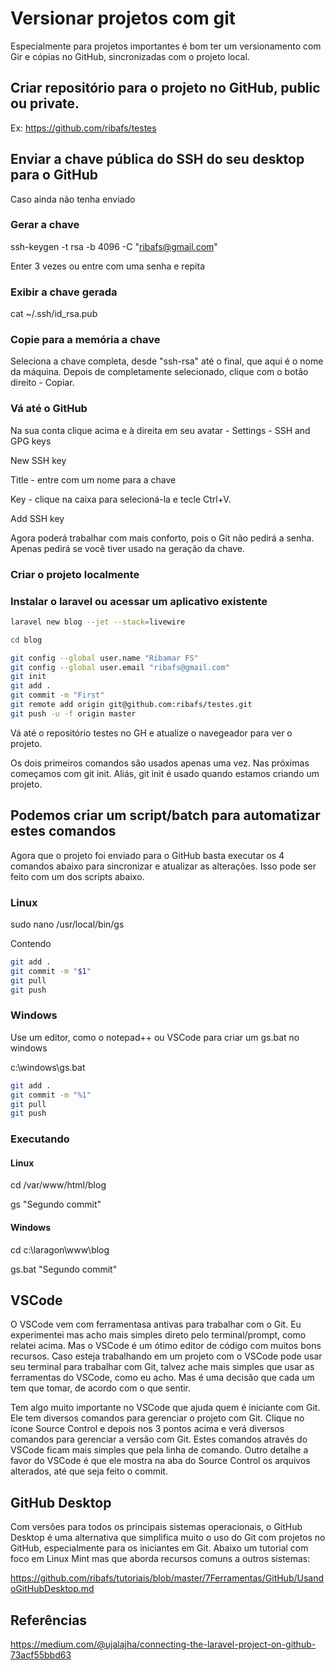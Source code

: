 # Versionar projetos com git

Especialmente para projetos importantes é bom ter um versionamento com Gir e cópias no GitHub, sincronizadas com o projeto local.

## Criar repositório para o projeto no GitHub, public ou private. 

Ex: https://github.com/ribafs/testes

## Enviar a chave pública do SSH do seu desktop para o GitHub

Caso ainda não tenha enviado

### Gerar a chave

ssh-keygen -t rsa -b 4096 -C "ribafs@gmail.com"

Enter 3 vezes ou entre com uma senha e repita

### Exibir a chave gerada

cat ~/.ssh/id_rsa.pub

### Copie para a memória a chave

Seleciona a chave completa, desde "ssh-rsa" até o final, que aqui é o nome da máquina. Depois de completamente selecionado, clique com o botão direito - Copiar.

### Vá até o GitHub 

Na sua conta clique acima e à direita em seu avatar - Settings - SSH and GPG keys

New SSH key

Title - entre com um nome para a chave

Key - clique na caixa para selecioná-la e tecle Ctrl+V.

Add SSH key

Agora poderá trabalhar com mais conforto, pois o Git não pedirá a senha. Apenas pedirá se você tiver usado na geração da chave.

### Criar o projeto localmente

### Instalar o laravel ou acessar um aplicativo existente
```bash
laravel new blog --jet --stack=livewire

cd blog

git config --global user.name "Ribamar FS"
git config --global user.email "ribafs@gmail.com"
git init
git add .
git commit -m "First"
git remote add origin git@github.com:ribafs/testes.git
git push -u -f origin master
```
Vá até o repositório testes no GH e atualize o navegeador para ver o projeto.

Os dois primeiros comandos são usados apenas uma vez. Nas próximas começamos com git init. Aliás, git init é usado quando estamos criando um projeto.

## Podemos criar um script/batch para automatizar estes comandos

Agora que o projeto foi enviado para o GitHub basta executar os 4 comandos abaixo para sincronizar e atualizar as alterações. Isso pode ser feito com um dos scripts abaixo.

### Linux

sudo nano /usr/local/bin/gs

Contendo
```bash
git add .
git commit -m "$1"
git pull
git push
```
### Windows

Use um editor, como o notepad++ ou VSCode para criar um gs.bat no windows

c:\windows\gs.bat
```bash
git add .
git commit -m "%1"
git pull
git push
```
### Executando

#### Linux

cd /var/www/html/blog

gs "Segundo commit"

#### Windows

cd c:\laragon\www\blog

gs.bat "Segundo commit"

## VSCode

O VSCode vem com ferramentasa antivas para trabalhar com o Git. Eu experimentei mas acho mais simples direto pelo terminal/prompt, como relatei acima. Mas o VSCode é um ótimo editor de código com muitos bons recursos. Caso esteja trabalhando em um projeto com o VSCode pode usar seu terminal para trabalhar com Git, talvez ache mais simples que usar as ferramentas do VSCode, como eu acho. Mas é uma decisão que cada um tem que tomar, de acordo com o que sentir.

Tem algo muito importante no VSCode que ajuda quem é iniciante com Git. Ele tem diversos comandos para gerenciar o projeto com Git. Clique no ícone Source Control e depois nos 3 pontos acima e verá diversos comandos para gerenciar a versão com Git. Estes comandos através do VSCode ficam mais simples que pela linha de comando. Outro detalhe a favor do VSCode é que ele mostra na aba do Source Control os arquivos alterados, até que seja feito o commit.

## GitHub Desktop

Com versões para todos os principais sistemas operacionais, o GitHub Desktop é uma alternativa que simplifica muito o uso do Git com projetos no GitHub, especialmente para os iniciantes em Git. Abaixo um tutorial com foco em Linux Mint mas que aborda recursos comuns a outros sistemas:

https://github.com/ribafs/tutoriais/blob/master/7Ferramentas/GitHub/UsandoGitHubDesktop.md


## Referências

https://medium.com/@ujalajha/connecting-the-laravel-project-on-github-73acf55bbd63

